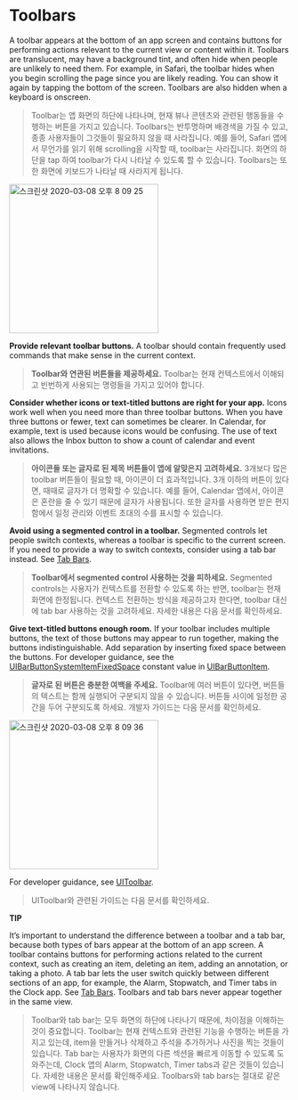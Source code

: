 # Toolbars
A toolbar appears at the bottom of an app screen and contains buttons for performing actions relevant to the current view or content within it. Toolbars are translucent, may have a background tint, and often hide when people are unlikely to need them. For example, in Safari, the toolbar hides when you begin scrolling the page since you are likely reading. You can show it again by tapping the bottom of the screen. Toolbars are also hidden when a keyboard is onscreen.

> Toolbar는 앱 화면의 하단에 나타나며, 현재 뷰나 콘텐츠와 관련된 행동들을 수행하는 버튼을 가지고 있습니다. Toolbars는 반투명하며 배경색을 가질 수 있고, 종종 사용자들이 그것들이 필요하지 않을 때 사라집니다. 예를 들어, Safari 앱에서 무언가를 읽기 위해 scrolling을 시작할 때, toolbar는 사라집니다. 화면의 하단을 tap 하여 toolbar가 다시 나타날 수 있도록 할 수 있습니다. Toolbars는 또한 화면에 키보드가 나타날 때 사라지게 됩니다.

<img width="268" alt="스크린샷 2020-03-08 오후 8 09 25" src="https://user-images.githubusercontent.com/40762111/76161669-dc681580-6178-11ea-9330-6009d1daf4d3.png">

**Provide relevant toolbar buttons.** A toolbar should contain frequently used commands that make sense in the current context.

> **Toolbar와 연관된 버튼들을 제공하세요.** Toolbar는 현재 컨텍스트에서 이해되고 빈번하게 사용되는 명령들을 가지고 있어야 합니다.



**Consider whether icons or text-titled buttons are right for your app.** Icons work well when you need more than three toolbar buttons. When you have three buttons or fewer, text can sometimes be clearer. In Calendar, for example, text is used because icons would be confusing. The use of text also allows the Inbox button to show a count of calendar and event invitations.

> **아이콘들 또는 글자로 된 제목 버튼들이 앱에 알맞은지 고려하세요.** 3개보다 많은 toolbar 버튼들이 필요할 때, 아이콘이 더 효과적입니다. 3개 이하의 버튼이 있다면, 때때로 글자가 더 명확할 수 있습니다. 예를 들어, Calendar 앱에서, 아이콘은 혼란을 줄 수 있기 때문에 글자가 사용됩니다. 또한 글자를 사용하면 받은 편지함에서 일정 관리와 이벤트 초대의 수를 표시할 수 있습니다.



**Avoid using a segmented control in a toolbar.** Segmented controls let people switch contexts, whereas a toolbar is specific to the current screen. If you need to provide a way to switch contexts, consider using a tab bar instead. See [Tab Bars](https://github.com/jum0/Human-Interface-Guidelines/tree/master/Bars/Tab%20Bars).

> **Toolbar에서 segmented control 사용하는 것을 피하세요.** Segmented controls는 사용자가 컨텍스트를 전환할 수 있도록 하는 반면, toolbar는 현재 화면에 한정됩니다. 컨텍스트 전환하는 방식을 제공하고자 한다면, toolbar 대신에 tab bar 사용하는 것을 고려하세요. 자세한 내용은 다음 문서를 확인하세요.



**Give text-titled buttons enough room.** If your toolbar includes multiple buttons, the text of those buttons may appear to run together, making the buttons indistinguishable. Add separation by inserting fixed space between the buttons. For developer guidance, see the [UIBarButtonSystemItemFixedSpace](https://developer.apple.com/documentation/uikit/uibarbuttonsystemitem/uibarbuttonsystemitemfixedspace) constant value in [UIBarButtonItem](https://developer.apple.com/documentation/uikit/uibarbuttonitem).

> **글자로 된 버튼은 충분한 여백을 주세요.** Toolbar에 여러 버튼이 있다면, 버튼들의 텍스트는 함께 실행되어 구분되지 않을 수 있습니다. 버튼들 사이에 일정한 공간을 두어 구분되도록 하세요. 개발자 가이드는 다음 문서를 확인하세요.

<img width="268" alt="스크린샷 2020-03-08 오후 8 09 36" src="https://user-images.githubusercontent.com/40762111/76161671-dd994280-6178-11ea-9c3e-3d937d5b91f2.png">

For developer guidance, see [UIToolbar](https://developer.apple.com/documentation/uikit/uitoolbar).

> UIToolbar와 관련된 가이드는 다음 문서를 확인하세요.



**TIP**

It’s important to understand the difference between a toolbar and a tab bar, because both types of bars appear at the bottom of an app screen. A toolbar contains buttons for performing actions related to the current context, such as creating an item, deleting an item, adding an annotation, or taking a photo. A tab bar lets the user switch quickly between different sections of an app, for example, the Alarm, Stopwatch, and Timer tabs in the Clock app. See [Tab Bars](https://github.com/jum0/Human-Interface-Guidelines/tree/master/Bars/Tab%20Bars). Toolbars and tab bars never appear together in the same view.

> Toolbar와 tab bar는 모두 화면의 하단에 나타나기 때문에, 차이점을 이해하는 것이 중요합니다. Toolbar는 현재 컨텍스트와 관련된 기능을 수행하는 버튼을 가지고 있는데, item을 만들거나 삭제하고 주석을 추가하거나 사진을 찍는 것들이 있습니다. Tab bar는 사용자가 화면의 다른 섹션을 빠르게 이동할 수 있도록 도와주는데, Clock 앱의 Alarm, Stopwatch, Timer tabs과 같은 것들이 있습니다. 자세한 내용은 문서를 확인해주세요. Toolbars와 tab bars는 절대로 같은 view에 나타나지 않습니다.